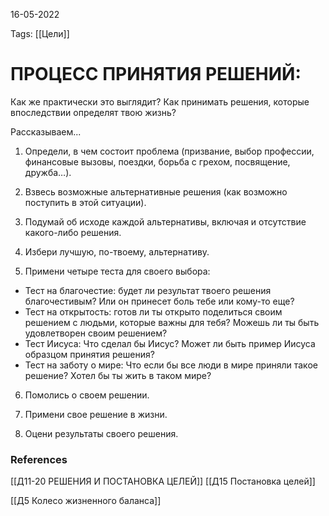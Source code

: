 16-05-2022

Tags: 
[[Цели]]
# ПРОЦЕСС ПРИНЯТИЯ РЕШЕНИЙ:

Как же практически это выглядит? Как принимать решения, которые впоследствии определят твою жизнь?

Рассказываем...

1. Определи, в чем состоит проблема (призвание, выбор профессии, финансовые вызовы, поездки, борьба с грехом, посвящение, дружба…).

2. Взвесь возможные альтернативные решения (как возможно поступить в этой ситуации).

3. Подумай об исходе каждой альтернативы, включая и отсутствие какого-либо решения.

4. Избери лучшую, по-твоему, альтернативу.

5. Примени четыре теста для своего выбора:

- Тест на благочестие: будет ли результат твоего решения благочестивым? Или он принесет боль тебе или кому-то еще?
- Тест на открытость: готов ли ты открыто поделиться своим решением с людьми, которые важны для тебя? Можешь ли ты быть удовлетворен своим решением?
- Тест Иисуса: Что сделал бы Иисус? Может ли быть пример Иисуса образцом принятия решения?
- Тест на заботу о мире: Что если бы все люди в мире приняли такое решение? Хотел бы ты жить в таком мире?

6. Помолись о своем решении.

7. Примени свое решение в жизни.

8. Оцени результаты своего решения.

### References
[[Д11-20 РЕШЕНИЯ И ПОСТАНОВКА ЦЕЛЕЙ]]
[[Д15 Постановка целей]]

[[Д5 Колесо жизненного баланса]]